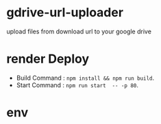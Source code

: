 # gdrive-url-uploader
upload files from download url to your google drive


# render Deploy

* Build Command : `npm install && npm run build`.
* Start Command : `npm run start  -- -p 80`.

# env

